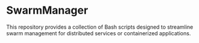 # SwarmManager
This repository provides a collection of Bash scripts designed to streamline swarm management for distributed services or containerized applications.
